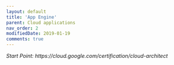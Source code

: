 ```yaml
---
layout: default
title: 'App Engine'
parent: Cloud applications
nav_order: 2
modifiedDate: 2019-01-19
comments: true
---
```

<em>
Start Point: https://cloud.google.com/certification/cloud-architect
 </em>
